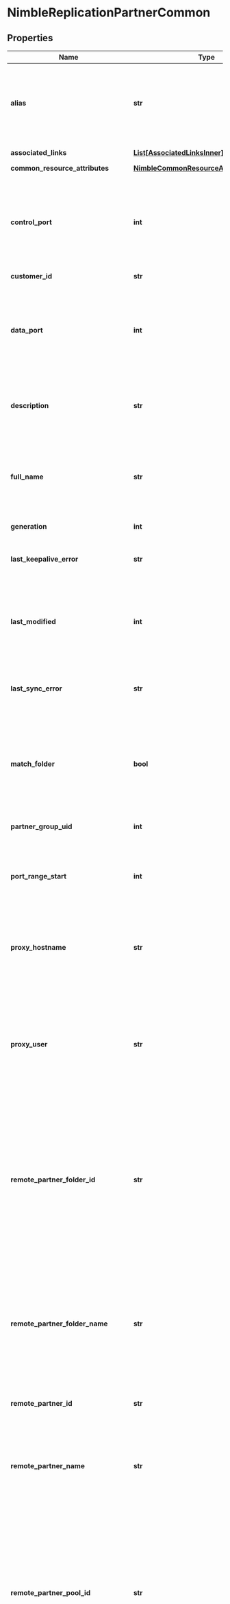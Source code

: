 # NimbleReplicationPartnerCommon


## Properties

Name | Type | Description | Notes
------------ | ------------- | ------------- | -------------
**alias** | **str** | String of up to 63 alphanumeric and can include hyphens characters but cannot start with hyphen. | [optional] 
**associated_links** | [**List[AssociatedLinksInner]**](AssociatedLinksInner.md) | Associated Links Details | [optional] 
**common_resource_attributes** | [**NimbleCommonResourceAttributes**](NimbleCommonResourceAttributes.md) |  | [optional] 
**control_port** | **int** | Port number of partner control interface. Value -1 for an invalid port or a positive integer value up to 65535 representing the TCP/IP port. | [optional] 
**customer_id** | **str** | customerId | [optional] 
**data_port** | **int** | Port number of partner data interface. Value -1 for an invalid port or a positive integer value up to 65535 representing the TCP/IP port. | [optional] 
**description** | **str** | Description of replication partner. String of up to 255 printable ASCII characters. | [optional] 
**full_name** | **str** | Fully qualified name of replication partner. String of up to 64 alphanumeric characters, - and . and : are allowed after first character. | [optional] 
**generation** | **int** | generation | [optional] 
**last_keepalive_error** | **str** | Most recent error while attempting to ping the partner. Plain string. | [optional] 
**last_modified** | **int** | Time when this replication partner was last modified. Seconds since last epoch i.e. 00:00 January 1, 1970. | [optional] 
**last_sync_error** | **str** | Most recent error seen while attempting to sync objects to the partner. Plain string. | [optional] 
**match_folder** | **bool** | Indicates whether to match the upstream volumes folder on the downstream. Possible values: true, false | [optional] 
**partner_group_uid** | **int** | Replication partner group uid. Unsigned 64-bit integer. | [optional] 
**port_range_start** | **int** | Positive integer value up to 65535 representing TCP/IP port. Example: 1234. | [optional] 
**proxy_hostname** | **str** | String of up to 64 alphanumeric characters, - and . and : are allowed after first character. Example: &#39;myobject-5&#39; | [optional] 
**proxy_user** | **str** | HTTP proxy server username, string up to 255 characters, special characters ([, ], &#x60;, ;, ampersand, tab, space, newline) are not allowed. | [optional] 
**remote_partner_folder_id** | **str** | The folder ID where volumes replicated from remote partner will be created. Replica volumes created as clones ignore this parameter and are always created in the same pool as their parent volume. A 42 digit hexadecimal number. | [optional] 
**remote_partner_folder_name** | **str** | The folder name where volumes replicated from remote partner will be created. String of up to 64 alphanumeric characters, - and . and : are allowed after first character. Example: &#39;myobject-5&#39;. | [optional] 
**remote_partner_id** | **str** | ID of the remote partner. | [optional] 
**remote_partner_name** | **str** | Name of the remote partner. String of up to 64 alphanumeric characters, - and . and : are allowed after first character. Example: &#39;myobject-5&#39;. | [optional] 
**remote_partner_pool_id** | **str** | The pool ID where volumes replicated from remote partner will be created. Replica volumes created as clones ignore this parameter and are always created in the same pool as their parent volume. A 42 digit hexadecimal number. | [optional] 
**remote_partner_pool_name** | **str** | The pool name where volumes replicated from remote partner will be created. String of up to 64 alphanumeric characters, - and . and : are allowed after first character. Example: &#39;myobject-5&#39;. | [optional] 
**remote_partner_subnet_label** | **str** | Label of the subnet used to replicate to remote partner. String of up to 64 alphanumeric characters, - and . and colon are allowed after first character. | [optional] 
**remote_partner_subnet_type** | **str** | Type of the subnet used to replicate to the remote partner. Possible values are &#39;invalid&#39;, &#39;unconfigured&#39;, &#39;mgmt&#39;, &#39;data&#39;, &#39;mgmt_data&#39;. | [optional] 
**remote_partner_system_id** | **str** | ID of the system to which the remote partner belongs. | [optional] 
**replication_direction** | **str** | Direction of replication configured with this partner. Possible values: none, downstream, upstream, bi_directional | [optional] 
**search_name** | **str** | Name of replication partner used for object search. Alphanumeric string, up to 64 characters including hyphen, period, colon. | [optional] 
**status** | **str** | Status of the partner. Failed, Normal, Degraded, Unknown. | [optional] 
**throttled_bandwidth_current** | **int** | Current bandwidth throttle for this partner, expressed either as megabits per second or as -1 to indicate that there is no throttle. Signed 64-bit integer. | [optional] 
**throttled_bandwidth_current_kbps** | **int** | Current bandwidth throttle for this partner, expressed either as kilobits per second or as -1 to indicate that there is no throttle. Signed 64-bit integer. | [optional] 
**throttles** | [**List[ReplicationThrottle]**](ReplicationThrottle.md) | Throttles used while replicating from/to this partner. All the throttles for the partner. | [optional] 
**type** | **str** | type | [optional] 
**unique_name** | **bool** | Possible values: &#39;true&#39;, &#39;false&#39;. | [optional] 
**volume_collection_list** | [**List[ReplicationVolumeCollectionSummary]**](ReplicationVolumeCollectionSummary.md) | List of volume collections that are replicating from/to this partner. List of volume collections. | [optional] 
**witness** | **str** | Hostname or ip addresses of witness. Comma separated strings of up to 63 characters of hostname and/or ip addresses. Total length cannot exceed 255 characters. | [optional] 

## Example

```python
from dscc.models.nimble_replication_partner_common import NimbleReplicationPartnerCommon

# TODO update the JSON string below
json = "{}"
# create an instance of NimbleReplicationPartnerCommon from a JSON string
nimble_replication_partner_common_instance = NimbleReplicationPartnerCommon.from_json(json)
# print the JSON string representation of the object
print(NimbleReplicationPartnerCommon.to_json())

# convert the object into a dict
nimble_replication_partner_common_dict = nimble_replication_partner_common_instance.to_dict()
# create an instance of NimbleReplicationPartnerCommon from a dict
nimble_replication_partner_common_from_dict = NimbleReplicationPartnerCommon.from_dict(nimble_replication_partner_common_dict)
```
[[Back to Model list]](../README.md#documentation-for-models) [[Back to API list]](../README.md#documentation-for-api-endpoints) [[Back to README]](../README.md)


